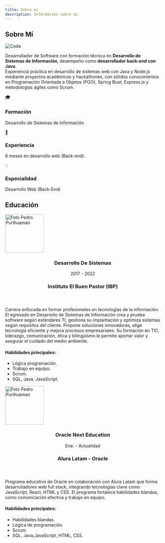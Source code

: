 ```yaml
---
title: Sobre mí
description: Información sobre mí
---
```


<section class="container summary">

<div class="summary-biography">

## Sobre Mí

![Code](/assets/images/webp/banner.webp)

Desarrollador de Software con formación técnica en **Desarrollo de Sistemas de Información**, desempeño como **desarrollador back-end con Java**.  
Experiencia práctica en desarrollo de sistemas web con Java y Node.js mediante proyectos académicos y hackáthones, con sólidos conocimientos en Programación Orientada a Objetos (POO), Spring Boot, Express.js y metodologías ágiles como Scrum.

</div>

<section class="summary-info">
<article class="summary-card">
<div class="summary-header">
<div class="summary-icon">🎓</div>

### Formación

</div>

Desarrollo de Sistemas de Información

</article>

<article class="summary-card">
<div class="summary-header">
<div class="summary-icon">💼</div>

### Experiencia

</div>

6 meses en desarrollo web (Back-end).

</article>

<article class="summary-card">
<div class="summary-header">
<div class="summary-icon">💡</div>

### Especialidad

</div>

Desarrollo Web (Back-End)

</article>
</section>
</section>

<section class="container education">

## Educación

<article class="education-card">
<picture class="education-card-picture">
	<source srcset="/assets/images/webp/logo_ibp.webp" type="image/webp" class="image" />
	<img
		class="education-card-image"
		alt="Foto Pedro Purihuaman"
		src="/assets/images/webp/logo_ibp.webp"
		width="125"
		height="125"
		decoding="async"
		loading="lazy"
	/>
</picture>

<div>
<header class="education-card-header">
<div class="">
<h3 class="education-card-title">Desarrollo De Sistemas</h3>
<p class="education-card-date">2017 - 2022</p>
</div>

<h3 class="education-card-subtitle">Instituto El Buen Pastor (IBP)</h3>
</header>

<p class="education-card-description">Carrera enfocada en formar profesionales en tecnologías de la información. El egresado en Desarrollo de Sistemas de Información crea y prueba software según estándares TI, gestiona su implantación y optimiza sistemas según requisitos del cliente. Propone soluciones innovadoras, elige tecnología eficiente y mejora procesos empresariales. Su formación en TIC, liderazgo, comunicación, ética y bilingüismo le permite aportar valor y asegurar el cuidado del medio ambiente.</p>

<footer class="education-card-footer">
<h4 class="education-card-text">Habilidades principales:</h4>

- Lógica programación.
- Trabajo en equipo.
- Scrum.
- SQL, Java, JavaScript.
</footer>
</div>
</article>

<article class="education-card">
<picture class="education-card-picture">
	<source srcset="/assets/images/webp/oracle.webp" type="image/webp" class="image" />
	<img
		class="education-card-image"
		alt="Foto Pedro Purihuaman"
		src="/assets/images/webp/oracle.webp"
		width="125"
		height="125"
		decoding="async"
		loading="lazy"
	/>
</picture>

<div>
<header class="education-card-header">
<div class="">
<h3 class="education-card-title">Oracle Next Education</h3>
<p class="education-card-date">Ene. - Actualidad</p>
</div>

<h3 class="education-card-subtitle">Alura Latam - Oracle</h3>
</header>

<p class="education-card-description">Programa educativo de Oracle en colaboración con Alura Latam que forma desarrolladores web full stack, integrando tecnologías clave como JavaScript, React, HTML y CSS. El programa fortalece habilidades blandas, como comunicación efectiva y trabajo en equipo.</p>

<footer class="education-card-footer">
<h4 class="education-card-text">Habilidades principales:</h4>

- Habilidades blandas.
- Lógica de programación.
- Scrum.
- SQL, Java,JavaScript, HTML, CSS.
</footer>
</div>
</article>

</section>
